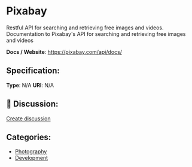 # Pixabay


Restful API for searching and retrieving free images and videos. Documentation to Pixabay's API for searching and retrieving free images and videos

**Docs / Website**: https://pixabay.com/api/docs/

## Specification:
**Type**:  N/A 
**URI**:  N/A 

## 💬 Discussion:
[Create discussion](https://github.com/apis-list/apis-list/discussions/new)

## Categories:
- [Photography](https://github.com/apis-list/apis-list#photography)
- [Development](https://github.com/apis-list/apis-list#development)



